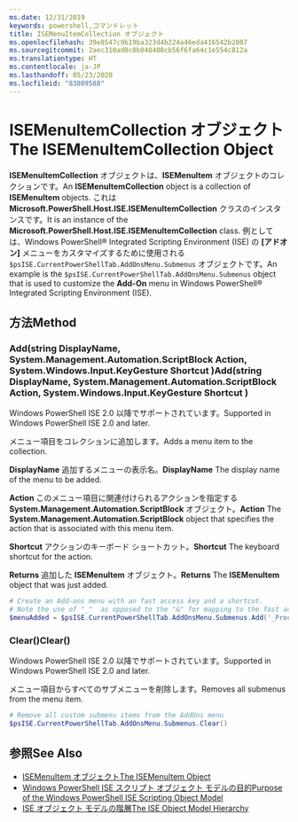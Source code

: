 ```yaml
---
ms.date: 12/31/2019
keywords: powershell,コマンドレット
title: ISEMenuItemCollection オブジェクト
ms.openlocfilehash: 39e8547c9b19ba323d4b224a46eda416542b2807
ms.sourcegitcommit: 2aec310ad0c0b048400cb56f6fa64c1e554c812a
ms.translationtype: HT
ms.contentlocale: ja-JP
ms.lasthandoff: 05/23/2020
ms.locfileid: "83809588"
---
```

# <a name="the-isemenuitemcollection-object"></a><span data-ttu-id="cf9ec-103">ISEMenuItemCollection オブジェクト</span><span class="sxs-lookup"><span data-stu-id="cf9ec-103">The ISEMenuItemCollection Object</span></span>

<span data-ttu-id="cf9ec-104">**ISEMenuItemCollection** オブジェクトは、**ISEMenuItem** オブジェクトのコレクションです。</span><span class="sxs-lookup"><span data-stu-id="cf9ec-104">An **ISEMenuItemCollection** object is a collection of **ISEMenuItem** objects.</span></span> <span data-ttu-id="cf9ec-105">これは **Microsoft.PowerShell.Host.ISE.ISEMenuItemCollection** クラスのインスタンスです。</span><span class="sxs-lookup"><span data-stu-id="cf9ec-105">It is an instance of the **Microsoft.PowerShell.Host.ISE.ISEMenuItemCollection** class.</span></span> <span data-ttu-id="cf9ec-106">例としては、Windows PowerShell® Integrated Scripting Environment (ISE) の **[アドオン]** メニューをカスタマイズするために使用される `$psISE.CurrentPowerShellTab.AddOnsMenu.Submenus` オブジェクトです。</span><span class="sxs-lookup"><span data-stu-id="cf9ec-106">An example is the `$psISE.CurrentPowerShellTab.AddOnsMenu.Submenus` object that is used to customize the **Add-On** menu in Windows PowerShell® Integrated Scripting Environment (ISE).</span></span>

## <a name="method"></a><span data-ttu-id="cf9ec-107">方法</span><span class="sxs-lookup"><span data-stu-id="cf9ec-107">Method</span></span>

### <a name="addstring-displayname-systemmanagementautomationscriptblock-action-systemwindowsinputkeygesture-shortcut-"></a><span data-ttu-id="cf9ec-108">Add\(string DisplayName, System.Management.Automation.ScriptBlock Action, System.Windows.Input.KeyGesture Shortcut \)</span><span class="sxs-lookup"><span data-stu-id="cf9ec-108">Add\(string DisplayName, System.Management.Automation.ScriptBlock Action, System.Windows.Input.KeyGesture Shortcut \)</span></span>

<span data-ttu-id="cf9ec-109">Windows PowerShell ISE 2.0 以降でサポートされています。</span><span class="sxs-lookup"><span data-stu-id="cf9ec-109">Supported in Windows PowerShell ISE 2.0 and later.</span></span>

<span data-ttu-id="cf9ec-110">メニュー項目をコレクションに追加します。</span><span class="sxs-lookup"><span data-stu-id="cf9ec-110">Adds a menu item to the collection.</span></span>

<span data-ttu-id="cf9ec-111">**DisplayName** 追加するメニューの表示名。</span><span class="sxs-lookup"><span data-stu-id="cf9ec-111">**DisplayName** The display name of the menu to be added.</span></span>

<span data-ttu-id="cf9ec-112">**Action** このメニュー項目に関連付けられるアクションを指定する **System.Management.Automation.ScriptBlock** オブジェクト。</span><span class="sxs-lookup"><span data-stu-id="cf9ec-112">**Action** The **System.Management.Automation.ScriptBlock** object that specifies the action that is associated with this menu item.</span></span>

<span data-ttu-id="cf9ec-113">**Shortcut** アクションのキーボード ショートカット。</span><span class="sxs-lookup"><span data-stu-id="cf9ec-113">**Shortcut** The keyboard shortcut for the action.</span></span>

<span data-ttu-id="cf9ec-114">**Returns** 追加した **ISEMenuItem** オブジェクト。</span><span class="sxs-lookup"><span data-stu-id="cf9ec-114">**Returns** The **ISEMenuItem** object that was just added.</span></span>

```powershell
# Create an Add-ons menu with an fast access key and a shortcut.
# Note the use of "_"  as opposed to the "&" for mapping to the fast access key letter for the menu item.
$menuAdded = $psISE.CurrentPowerShellTab.AddOnsMenu.Submenus.Add('_Process', {Get-Process}, 'Alt+P')
```

### <a name="clear"></a><span data-ttu-id="cf9ec-115">Clear\(\)</span><span class="sxs-lookup"><span data-stu-id="cf9ec-115">Clear\(\)</span></span>

<span data-ttu-id="cf9ec-116">Windows PowerShell ISE 2.0 以降でサポートされています。</span><span class="sxs-lookup"><span data-stu-id="cf9ec-116">Supported in Windows PowerShell ISE 2.0 and later.</span></span>

<span data-ttu-id="cf9ec-117">メニュー項目からすべてのサブメニューを削除します。</span><span class="sxs-lookup"><span data-stu-id="cf9ec-117">Removes all submenus from the menu item.</span></span>

```powershell
# Remove all custom submenu items from the AddOns menu
$psISE.CurrentPowerShellTab.AddOnsMenu.Submenus.Clear()
```

## <a name="see-also"></a><span data-ttu-id="cf9ec-118">参照</span><span class="sxs-lookup"><span data-stu-id="cf9ec-118">See Also</span></span>

- [<span data-ttu-id="cf9ec-119">ISEMenuItem オブジェクト</span><span class="sxs-lookup"><span data-stu-id="cf9ec-119">The ISEMenuItem Object</span></span>](The-ISEMenuItem-Object.md)
- [<span data-ttu-id="cf9ec-120">Windows PowerShell ISE スクリプト オブジェクト モデルの目的</span><span class="sxs-lookup"><span data-stu-id="cf9ec-120">Purpose of the Windows PowerShell ISE Scripting Object Model</span></span>](Purpose-of-the-Windows-PowerShell-ISE-Scripting-Object-Model.md)
- [<span data-ttu-id="cf9ec-121">ISE オブジェクト モデルの階層</span><span class="sxs-lookup"><span data-stu-id="cf9ec-121">The ISE Object Model Hierarchy</span></span>](The-ISE-Object-Model-Hierarchy.md)
